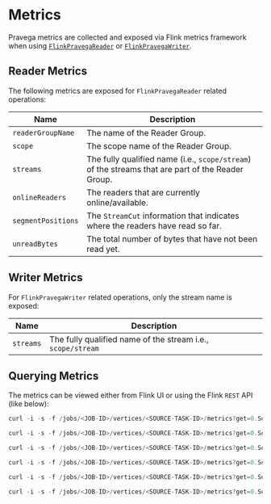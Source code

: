 <!--
Copyright (c) 2017 Dell Inc., or its subsidiaries. All Rights Reserved.

Licensed under the Apache License, Version 2.0 (the "License");
you may not use this file except in compliance with the License.
You may obtain a copy of the License at

    http://www.apache.org/licenses/LICENSE-2.0
-->

# Metrics

Pravega metrics are collected and exposed via Flink metrics framework when using [`FlinkPravegaReader`](streaming.md#flinkpravegareader) or [`FlinkPravegaWriter`](streaming.md#flinkpravegawriter).


## Reader Metrics

The following metrics are exposed for `FlinkPravegaReader` related operations:

Name                |Description|
|-----------------|-----------------------------------------------------------------------|
|`readerGroupName`|The name of the Reader Group.|
|`scope`|The scope name of the Reader Group.|
|`streams`|The fully qualified name (i.e., `scope/stream`) of the streams that are part of the Reader Group.|
|`onlineReaders`|The readers that are currently online/available.|
|`segmentPositions`|The `StreamCut` information that indicates where the readers have read so far.|
|`unreadBytes`|The total number of bytes that have not been read yet.|

## Writer Metrics

For `FlinkPravegaWriter` related operations, only the stream name is exposed:

Name                |Description|
|-----------------|-----------------------------------------------------------------------|
|`streams`        |The fully qualified name of the stream i.e., `scope/stream`|

## Querying Metrics

The metrics can be viewed either from Flink UI or using the Flink `REST` API (like below):

```java
curl -i -s -f /jobs/<JOB-ID>/vertices/<SOURCE-TASK-ID>/metrics?get=0.Source__<SOURCE-OPERATOR-NAME>.PravegaReader.readerGroup.readerGroupName

curl -i -s -f /jobs/<JOB-ID>/vertices/<SOURCE-TASK-ID>/metrics?get=0.Source__<SOURCE-OPERATOR-NAME>.PravegaReader.readerGroup.scope

curl -i -s -f /jobs/<JOB-ID>/vertices/<SOURCE-TASK-ID>/metrics?get=0.Source__<SOURCE-OPERATOR-NAME>.PravegaReader.readerGroup.streams

curl -i -s -f /jobs/<JOB-ID>/vertices/<SOURCE-TASK-ID>/metrics?get=0.Source__<SOURCE-OPERATOR-NAME>.PravegaReader.readerGroup.onlineReaders

curl -i -s -f /jobs/<JOB-ID>/vertices/<SOURCE-TASK-ID>/metrics?get=0.Source__<SOURCE-OPERATOR-NAME>.PravegaReader.readerGroup.stream.test.segmentPositions

curl -i -s -f /jobs/<JOB-ID>/vertices/<SOURCE-TASK-ID>/metrics?get=0.Source__<SOURCE-OPERATOR-NAME>.PravegaReader.readerGroup.unreadBytes

```
